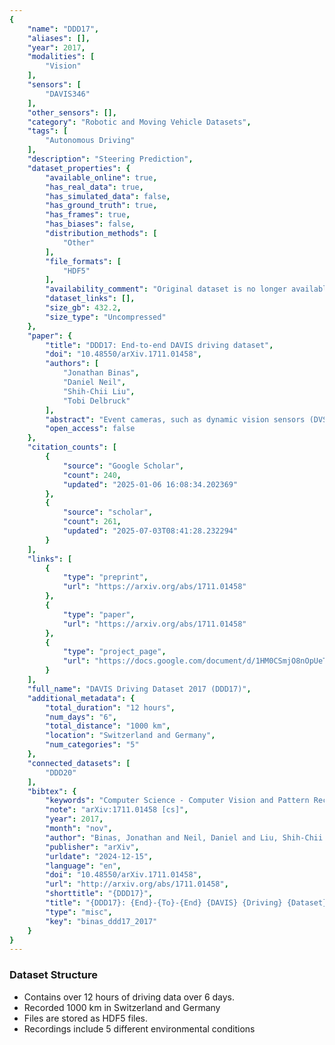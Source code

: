 ```yaml
---
{
    "name": "DDD17",
    "aliases": [],
    "year": 2017,
    "modalities": [
        "Vision"
    ],
    "sensors": [
        "DAVIS346"
    ],
    "other_sensors": [],
    "category": "Robotic and Moving Vehicle Datasets",
    "tags": [
        "Autonomous Driving"
    ],
    "description": "Steering Prediction",
    "dataset_properties": {
        "available_online": true,
        "has_real_data": true,
        "has_simulated_data": false,
        "has_ground_truth": true,
        "has_frames": true,
        "has_biases": false,
        "distribution_methods": [
            "Other"
        ],
        "file_formats": [
            "HDF5"
        ],
        "availability_comment": "Original dataset is no longer available. Superseded by DDD20",
        "dataset_links": [],
        "size_gb": 432.2,
        "size_type": "Uncompressed"
    },
    "paper": {
        "title": "DDD17: End-to-end DAVIS driving dataset",
        "doi": "10.48550/arXiv.1711.01458",
        "authors": [
            "Jonathan Binas",
            "Daniel Neil",
            "Shih-Chii Liu",
            "Tobi Delbruck"
        ],
        "abstract": "Event cameras, such as dynamic vision sensors (DVS), and dynamic and active pixel vision sensors (DAVIS) can supplement other autonomous driving sensors by providing a concurrent  stream of standard active pixel sensor (APS) images and DVS temporal contrast events. The APS stream is a sequence of standard grayscale global-shutter image sensor frames. The DVS events represent brightness changes occurring at a particular moment, with a jitter of about a millisecond under most lighting conditions. They have a dynamic range of >120 dB and effective frame rates >1 kHz at data rates comparable to 30 fps (frames/second) image sensors. To overcome some of the limitations of current image acquisition technology, we investigate in this work the use of the combined DVS and APS streams in end-to-end driving applications. The dataset DDD17 accompanying this paper is the first open dataset of annotated DAVIS driving recordings. DDD17 has over 12 h of a 346x260 pixel DAVIS sensor recording highway and city driving in daytime, evening, night, dry and wet weather conditions, along with vehicle speed, GPS position, driver steering, throttle, and brake captured from the car\u2019s on-board diagnostics interface. As an example application, we performed a preliminary end-to-end learning study of using a convolutional neural network that is trained to predict the instantaneous steering angle from DVS and APS visual data.",
        "open_access": false
    },
    "citation_counts": [
        {
            "source": "Google Scholar",
            "count": 240,
            "updated": "2025-01-06 16:08:34.202369"
        },
        {
            "source": "scholar",
            "count": 261,
            "updated": "2025-07-03T08:41:28.232294"
        }
    ],
    "links": [
        {
            "type": "preprint",
            "url": "https://arxiv.org/abs/1711.01458"
        },
        {
            "type": "paper",
            "url": "https://arxiv.org/abs/1711.01458"
        },
        {
            "type": "project_page",
            "url": "https://docs.google.com/document/d/1HM0CSmjO8nOpUeTvmPjopcBcVCk7KXvLUuiZFS6TWSg/pub"
        }
    ],
    "full_name": "DAVIS Driving Dataset 2017 (DDD17)",
    "additional_metadata": {
        "total_duration": "12 hours",
        "num_days": "6",
        "total_distance": "1000 km",
        "location": "Switzerland and Germany",
        "num_categories": "5"
    },
    "connected_datasets": [
        "DDD20"
    ],
    "bibtex": {
        "keywords": "Computer Science - Computer Vision and Pattern Recognition",
        "note": "arXiv:1711.01458 [cs]",
        "year": 2017,
        "month": "nov",
        "author": "Binas, Jonathan and Neil, Daniel and Liu, Shih-Chii and Delbruck, Tobi",
        "publisher": "arXiv",
        "urldate": "2024-12-15",
        "language": "en",
        "doi": "10.48550/arXiv.1711.01458",
        "url": "http://arxiv.org/abs/1711.01458",
        "shorttitle": "{DDD17}",
        "title": "{DDD17}: {End}-{To}-{End} {DAVIS} {Driving} {Dataset}",
        "type": "misc",
        "key": "binas_ddd17_2017"
    }
}
---
```


### Dataset Structure

- Contains over 12 hours of driving data over 6 days.
- Recorded 1000 km in Switzerland and Germany
- Files are stored as HDF5 files.
- Recordings include 5 different environmental conditions
